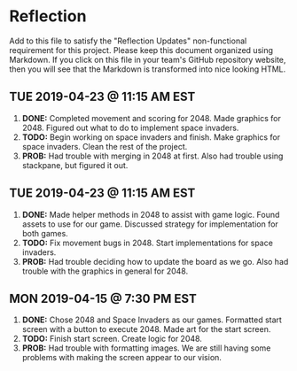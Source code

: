 # Reflection

Add to this file to satisfy the "Reflection Updates" non-functional requirement
for this project. Please keep this document organized using Markdown. If you
click on this file in your team's GitHub repository website, then you will see
that the Markdown is transformed into nice looking HTML.
    
## TUE 2019-04-23 @ 11:15 AM EST
    
1. **DONE:** Completed movement and scoring for 2048. Made graphics for 2048. Figured out what to do to implement space invaders. 
2. **TODO:** Begin working on space invaders and finish. Make graphics for space invaders. Clean the rest of the project.
3. **PROB:** Had trouble with merging in 2048 at first. Also had trouble using stackpane, but figured it out.
    
## TUE 2019-04-23 @ 11:15 AM EST
    
1. **DONE:** Made helper methods in 2048 to assist with game logic. Found assets to use for our game. Discussed strategy for implementation for both games.
2. **TODO:** Fix movement bugs in 2048. Start implementations for space invaders.
3. **PROB:** Had trouble deciding how to update the board as we go. Also had trouble with the graphics in general for 2048.

## MON 2019-04-15 @ 7:30 PM EST

1. **DONE:** Chose 2048 and Space Invaders as our games. Formatted start screen with a button to execute 2048. Made art for the start screen. 
2. **TODO:** Finish start screen. Create logic for 2048.
3. **PROB:** Had trouble with formatting images. We are still having some problems with making the screen appear to our vision.
